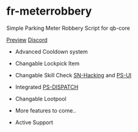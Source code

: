 # fr-meterrobbery
Simple Parking Meter Robbery Script for qb-core

[Preview](https://youtu.be/o3hwo6CBDDg)
[Discord](https://discord.gg/ZrMmUp3TBw)

- Advanced Cooldown system
- Changable Lockpick Item
- Changable Skill Check [SN-Hacking](https://github.com/skeletonnetworks/SN-Hacking) and [PS-UI](https://github.com/Project-Sloth/ps-ui)
- Integrated [PS-DISPATCH](https://github.com/Project-Sloth/ps-dispatch)
- Changable Lootpool
- More features to come..

- Active Support
